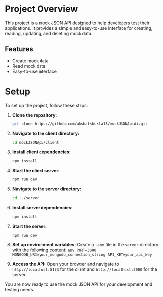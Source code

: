 # Project Overview

This project is a mock JSON API designed to help developers test their applications. It provides a simple and easy-to-use interface for creating, reading, updating, and deleting mock data.

## Features

- Create mock data
- Read mock data
- Easy-to-use interface

# Setup

To set up the project, follow these steps:

1. **Clone the repository:**
    ```sh
    git clone https://github.com/akshatshukla13/mockJSONApiAi.git
    ```

2. **Navigate to the client directory:**
    ```sh
    cd mockJSONApi/client
    ```

3. **Install client dependencies:**
    ```sh
    npm install
    ```

4. **Start the client server:**
    ```sh
    npm run dev
    ```

5. **Navigate to the server directory:**
    ```sh
    cd ../server
    ```

6. **Install server dependencies:**
    ```sh
    npm install
    ```

7. **Start the server:**
    ```sh
    npm run dev
    ```

8. **Set up environment variables:**
    Create a `.env` file in the `server` directory with the following content:
        ```env
        PORT=3000
        MONGODB_URI=your_mongodb_connection_string
        API_KEY=your_api_key
        ```

9. **Access the API:**
    Open your browser and navigate to `http://localhost:5173` for the client and `http://localhost:3000` for the server.


You are now ready to use the mock JSON API for your development and testing needs.
